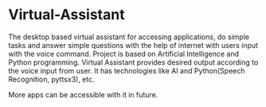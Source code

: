 # Virtual-Assistant
The desktop based virtual assistant for accessing applications, do simple tasks and answer simple questions with the help of internet with users input with the voice command. 
Project is based on Artificial Intelligence and Python programming. Virtual Assistant provides desired output according to the voice input from user. It has technologies like AI and Python(Speech Recognition, pyttsx3), etc.

More apps can be accessible with it in future.








